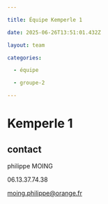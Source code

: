 ```yaml
---

title: Équipe Kemperle 1

date: 2025-06-26T13:51:01.432Z

layout: team

categories:

  - équipe

  - groupe-2

---
```


# Kemperle 1



## contact 

philippe MOING

06.13.37.74.38 

moing.philippe@orange.fr

